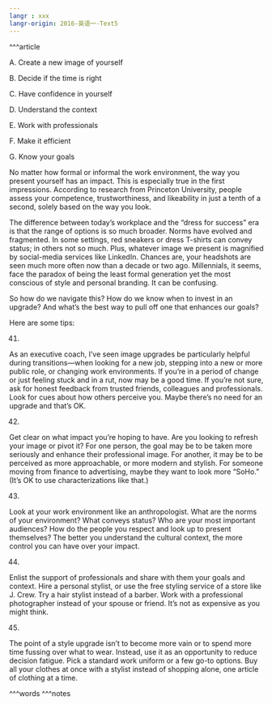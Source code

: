 ```yaml
---
langr : xxx
langr-origin: 2016-英语一-Text5
---
```


^^^article

A. Create a new image of yourself

B. Decide if the time is right

C. Have confidence in yourself

D. Understand the context

E. Work with professionals

F. Make it efficient

G. Know your goals

No matter how formal or informal the work environment, the way you present yourself has an impact. This is especially true in the first impressions. According to research from Princeton University, people assess your competence, trustworthiness, and likeability in just a tenth of a second, solely based on the way you look.

The difference between today’s workplace and the “dress for success” era is that the range of options is so much broader. Norms have evolved and fragmented. In some settings, red sneakers or dress T-shirts can convey status; in others not so much. Plus, whatever image we present is magnified by social-media services like LinkedIn. Chances are, your headshots are seen much more often now than a decade or two ago. Millennials, it seems, face the paradox of being the least formal generation yet the most conscious of style and personal branding. It can be confusing.

So how do we navigate this? How do we know when to invest in an upgrade? And what’s the best way to pull off one that enhances our goals?

Here are some tips:

41.

As an executive coach, I’ve seen image upgrades be particularly helpful during transitions—when looking for a new job, stepping into a new or more public role, or changing work environments. If you’re in a period of change or just feeling stuck and in a rut, now may be a good time. If you’re not sure, ask for honest feedback from trusted friends, colleagues and professionals. Look for cues about how others perceive you. Maybe there’s no need for an upgrade and that’s OK.

42.

Get clear on what impact you’re hoping to have. Are you looking to refresh your image or pivot it? For one person, the goal may be to be taken more seriously and enhance their professional image. For another, it may be to be perceived as more approachable, or more modern and stylish. For someone moving from finance to advertising, maybe they want to look more “SoHo.” (It’s OK to use characterizations like that.)

43.

Look at your work environment like an anthropologist. What are the norms of your environment? What conveys status? Who are your most important audiences? How do the people you respect and look up to present themselves? The better you understand the cultural context, the more control you can have over your impact.

44.

Enlist the support of professionals and share with them your goals and context. Hire a personal stylist, or use the free styling service of a store like J. Crew. Try a hair stylist instead of a barber. Work with a professional photographer instead of your spouse or friend. It’s not as expensive as you might think.

45.

The point of a style upgrade isn’t to become more vain or to spend more time fussing over what to wear. Instead, use it as an opportunity to reduce decision fatigue. Pick a standard work uniform or a few go-to options. Buy all your clothes at once with a stylist instead of shopping alone, one article of clothing at a time.




^^^words
^^^notes